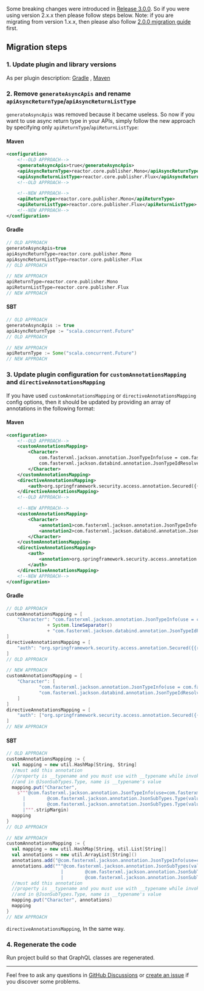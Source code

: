 Some breaking changes were introduced
in [Release 3.0.0](https://github.com/kobylynskyi/graphql-java-codegen/releases/tag/v3.0.0). So if you were using
version 2.x.x then please follow steps below. Note: if you are migrating from version 1.x.x, then please also
follow [2.0.0 migration guide](migration-to-2.0.0.md) first.

## Migration steps

### 1. Update plugin and library versions

As per plugin description: [Gradle](https://github.com/kobylynskyi/graphql-java-codegen/tree/master/plugins/gradle)
, [Maven](https://github.com/kobylynskyi/graphql-java-codegen/tree/master/plugins/maven)

### 2. Remove `generateAsyncApis` and rename `apiAsyncReturnType`/`apiAsyncReturnListType`

`generateAsyncApis` was removed because it became useless. So now if you want to use async return type in your APIs,
simply follow the new approach by specifying only `apiReturnType`/`apiReturnListType`:

#### Maven

```xml
<configuration>
    <!--OLD APPROACH-->
    <generateAsyncApis>true</generateAsyncApis>
    <apiAsyncReturnType>reactor.core.publisher.Mono</apiAsyncReturnType>
    <apiAsyncReturnListType>reactor.core.publisher.Flux</apiAsyncReturnListType>
    <!--OLD APPROACH-->

    <!--NEW APPROACH-->
    <apiReturnType>reactor.core.publisher.Mono</apiReturnType>
    <apiReturnListType>reactor.core.publisher.Flux</apiReturnListType>
    <!--NEW APPROACH-->
</configuration>
```

#### Gradle

```groovy
// OLD APPROACH
generateAsyncApis=true
apiAsyncReturnType=reactor.core.publisher.Mono
apiAsyncReturnListType=reactor.core.publisher.Flux
// OLD APPROACH

// NEW APPROACH
apiReturnType=reactor.core.publisher.Mono
apiReturnListType=reactor.core.publisher.Flux
// NEW APPROACH
```

#### SBT

```sbt
// OLD APPROACH
generateAsyncApis := true
apiAsyncReturnType := "scala.concurrent.Future"
// OLD APPROACH

// NEW APPROACH
apiReturnType := Some("scala.concurrent.Future")
// NEW APPROACH
```

### 3. Update plugin configuration for `customAnnotationsMapping` and `directiveAnnotationsMapping`

If you have used `customAnnotationsMapping` or `directiveAnnotationsMapping` config options, then it should be updated
by providing an array of annotations in the following format:

#### Maven

```xml
<configuration>
    <!--OLD APPROACH-->
    <customAnnotationsMapping>
        <Character>
            com.fasterxml.jackson.annotation.JsonTypeInfo(use = com.fasterxml.jackson.annotation.JsonTypeInfo.Id.NAME, property = "__typename")
            com.fasterxml.jackson.databind.annotation.JsonTypeIdResolver(io.github.kobylynskyi.order.external.starwars.CharacterTypeResolver.class)
        </Character>
    </customAnnotationsMapping>
    <directiveAnnotationsMapping>
        <auth>org.springframework.security.access.annotation.Secured({{roles}})</auth>
    </directiveAnnotationsMapping>
    <!--OLD APPROACH-->

    <!--NEW APPROACH-->
    <customAnnotationsMapping>
        <Character>
            <annotation1>com.fasterxml.jackson.annotation.JsonTypeInfo(use = com.fasterxml.jackson.annotation.JsonTypeInfo.Id.NAME, property = "__typename")</annotation1>
            <annotation2>com.fasterxml.jackson.databind.annotation.JsonTypeIdResolver(io.github.kobylynskyi.order.external.starwars.CharacterTypeResolver.class)</annotation2>
        </Character>
    </customAnnotationsMapping>
    <directiveAnnotationsMapping>
        <auth>
            <annotation>org.springframework.security.access.annotation.Secured({{roles}})</annotation>
        </auth>
    </directiveAnnotationsMapping>
    <!--NEW APPROACH-->
</configuration>
```

#### Gradle

```groovy
// OLD APPROACH
customAnnotationsMapping = [
    "Character": "com.fasterxml.jackson.annotation.JsonTypeInfo(use = com.fasterxml.jackson.annotation.JsonTypeInfo.Id.NAME, property = \"__typename\")"
               + System.lineSeparator()
               + "com.fasterxml.jackson.databind.annotation.JsonTypeIdResolver(io.github.kobylynskyi.order.external.starwars.CharacterTypeResolver.class)"
]
directiveAnnotationsMapping = [
    "auth": "org.springframework.security.access.annotation.Secured({{roles}})"
]
// OLD APPROACH

// NEW APPROACH
customAnnotationsMapping = [
    "Character": [
            "com.fasterxml.jackson.annotation.JsonTypeInfo(use = com.fasterxml.jackson.annotation.JsonTypeInfo.Id.NAME, property = \"__typename\")",
            "com.fasterxml.jackson.databind.annotation.JsonTypeIdResolver(io.github.kobylynskyi.order.external.starwars.CharacterTypeResolver.class)"
    ]
]
directiveAnnotationsMapping = [
    "auth": ["org.springframework.security.access.annotation.Secured({{roles}})"]
]
// NEW APPROACH
```

#### SBT

```sbt
// OLD APPROACH
customAnnotationsMapping := {
  val mapping = new util.HashMap[String, String]
  //must add this annotation
  //property is __typename and you must use with __typename while invoke, like new CharacterResponseProjection().id().name().typename()
  //and in @JsonSubTypes.Type, name is __typename's value
  mapping.put("Character",
    s"""@com.fasterxml.jackson.annotation.JsonTypeInfo(use=com.fasterxml.jackson.annotation.JsonTypeInfo.Id.NAME, include=com.fasterxml.jackson.annotation.JsonTypeInfo.As.PROPERTY,property = "__typename")${System.lineSeparator()}@com.fasterxml.jackson.annotation.JsonSubTypes(value = {
      |        @com.fasterxml.jackson.annotation.JsonSubTypes.Type(value = HumanDO.class, name = "Human"),
      |        @com.fasterxml.jackson.annotation.JsonSubTypes.Type(value = DroidDO.class, name = "Droid")})
      |""".stripMargin)
  mapping
}
// OLD APPROACH

// NEW APPROACH
customAnnotationsMapping := {
  val mapping = new util.HashMap[String, util.List[String]]
  val annotations = new util.ArrayList[String]()
  annotations.add("@com.fasterxml.jackson.annotation.JsonTypeInfo(use=com.fasterxml.jackson.annotation.JsonTypeInfo.Id.NAME, include=com.fasterxml.jackson.annotation.JsonTypeInfo.As.PROPERTY,property = \"__typename\")")
  annotations.add("""@com.fasterxml.jackson.annotation.JsonSubTypes(value = {
                    |        @com.fasterxml.jackson.annotation.JsonSubTypes.Type(value = HumanDO.class, name = "Human"),
                    |        @com.fasterxml.jackson.annotation.JsonSubTypes.Type(value = DroidDO.class, name = "Droid")})""".stripMargin)
  //must add this annotation
  //property is __typename and you must use with __typename while invoke, like new CharacterResponseProjection().id().name().typename()
  //and in @JsonSubTypes.Type, name is __typename's value
  mapping.put("Character", annotations)
  mapping
}
// NEW APPROACH
```

`directiveAnnotationsMapping`, In the same way.

### 4. Regenerate the code

Run project build so that GraphQL classes are regenerated.


---

Feel free to ask any questions in [GitHub Discussions](https://github.com/kobylynskyi/graphql-java-codegen/discussions)
or [create an issue](https://github.com/kobylynskyi/graphql-java-codegen/issues) if you discover some problems.
